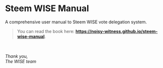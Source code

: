 # Steem WISE Manual
A comprehensive user manual to Steem WISE vote delegation system.

> You can read the book here: **https://noisy-witness.github.io/steem-wise-manual**.

<br /><br />
_Thank you,_<br />
_The WISE team_
